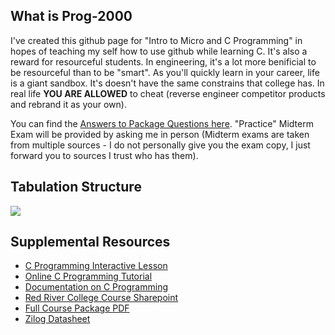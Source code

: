 What is Prog-2000
-----------------

I've created this github page for "Intro to Micro and C Programming" in hopes of teaching my self how to use github while learning C. It's also a reward for resourceful students. In engineering, it's a lot more benificial to be resourceful than to be "smart". As you'll quickly learn in your career, life is a giant sandbox. It's doesn't have the same constrains that college has. In real life <b>YOU ARE ALLOWED</b> to cheat (reverse engineer competitor products and rebrand it as your own). 

You can find the <a href="https://github.com/glennlopez/Prog-2000/wiki">Answers to Package Questions here</a>. "Practice" Midterm Exam will be provided by asking me in person (Midterm exams are taken from multiple sources - I do not personally give you the exam copy, I just forward you to sources I trust who has them).

Tabulation Structure
--------------------

<img src="http://i.stack.imgur.com/ji9pn.gif" />

Supplemental Resources
-----------------------------------------------------------

<ul>
	<li><a href="https://zybooks.zyante.com/#/zybook/UTEdXSpring2015/chapter/2/section/1">C Programming Interactive Lesson</a></li>
<li><a href="http://www.learn-c.org/">Online C Programming Tutorial</a></li>
<li><a href="http://www.programiz.com/c-programming/">Documentation on C Programming</a></li>
<li><a href="http://connect.rrc.ca/DEEAM/ELEEF/PROG-2000/default.aspx">Red River College Course Sharepoint</a>
<li><a href="https://www.evernote.com/shard/s4/sh/8fddf4dd-de95-44fa-878f-631e9197d602/6ce49f210a5c494d03052d8ea1c1ccc2">Full Course Package PDF</a></li>
<li><a href="https://www.evernote.com/shard/s4/sh/92c6cad3-1a53-4063-93a9-0a05540914e2/cda1e8bdac6acc616adfbadeb99ace19">Zilog Datasheet</a></li>
<!-- <li>https://www.evernote.com/shard/s4/sh/a7460129-04ed-407b-a0b2-accb499fbed6/6537fe2125bfb18b8af7443a6c86db5b</li> -->
</ul>

